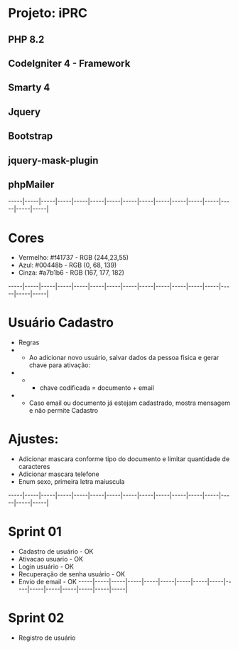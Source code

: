 # Projeto: iPRC

## PHP 8.2
## CodeIgniter 4 - Framework
## Smarty 4
## Jquery
## Bootstrap
## jquery-mask-plugin
## phpMailer
-----|-----|-----|-----|-----|-----|-----|-----|-----|-----|-----|-----|-----|-----|-----|-----|
# Cores
- Vermelho: #f41737 - RGB (244,23,55)
- Azul: #00448b - RGB (0, 68, 139)
- Cinza: #a7b1b6 - RGB (167, 177, 182)

-----|-----|-----|-----|-----|-----|-----|-----|-----|-----|-----|-----|-----|-----|-----|-----|
# Usuário Cadastro
- Regras
- - Ao adicionar novo usuário, salvar dados da pessoa fisica e gerar chave para ativação:
- - - chave codificada = documento + email
- - Caso email ou documento já estejam cadastrado, mostra mensagem e não permite Cadastro

# Ajustes:
- Adicionar mascara conforme tipo do documento e limitar quantidade de caracteres
- Adicionar mascara telefone
- Enum sexo, primeira letra maiuscula

-----|-----|-----|-----|-----|-----|-----|-----|-----|-----|-----|-----|-----|-----|-----|-----|
# Sprint 01
- Cadastro de usuário - OK
- Ativacao usuario - OK
- Login usuário - OK
- Recuperação de senha usuário - OK
- Envio de email - OK
-----|-----|-----|-----|-----|-----|-----|-----|-----|-----|-----|-----|-----|-----|-----|-----|
# Sprint 02
- Registro de usuário